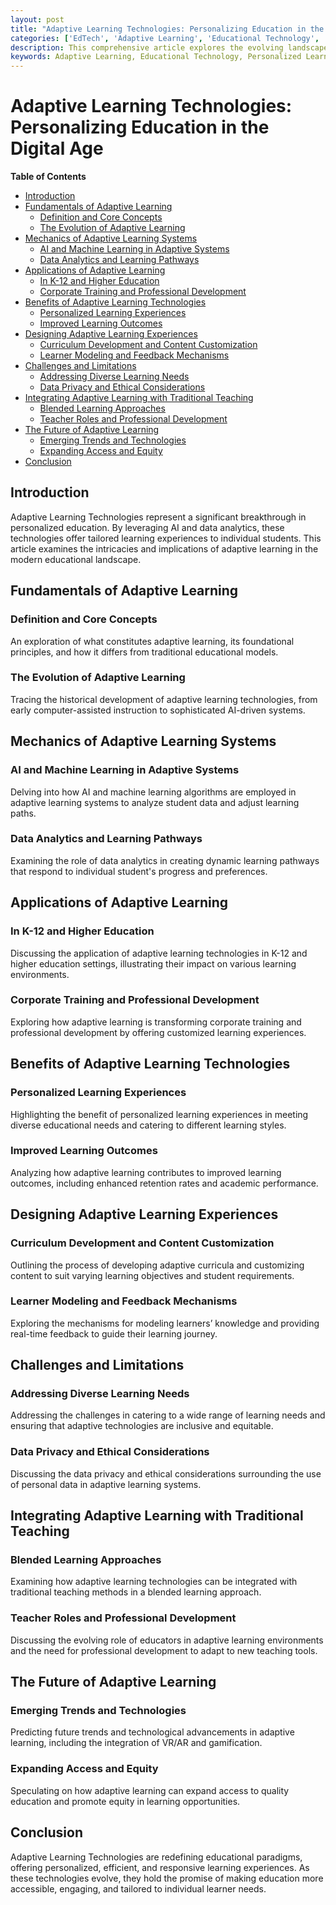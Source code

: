 ```yaml
---
layout: post
title: "Adaptive Learning Technologies: Personalizing Education in the Digital Age"
categories: ['EdTech', 'Adaptive Learning', 'Educational Technology', 'Personalized Learning', 'AI in Education']
description: This comprehensive article explores the evolving landscape of Adaptive Learning Technologies, discussing how they personalize educational experiences through AI and data analytics to meet individual learner needs.
keywords: Adaptive Learning, Educational Technology, Personalized Learning, AI in Education, EdTech, Learning Analytics
---
```


# Adaptive Learning Technologies: Personalizing Education in the Digital Age

**Table of Contents**

- [Introduction](#introduction)
- [Fundamentals of Adaptive Learning](#fundamentals-of-adaptive-learning)
  - [Definition and Core Concepts](#definition-and-core-concepts)
  - [The Evolution of Adaptive Learning](#the-evolution-of-adaptive-learning)
- [Mechanics of Adaptive Learning Systems](#mechanics-of-adaptive-learning-systems)
  - [AI and Machine Learning in Adaptive Systems](#ai-and-machine-learning-in-adaptive-systems)
  - [Data Analytics and Learning Pathways](#data-analytics-and-learning-pathways)
- [Applications of Adaptive Learning](#applications-of-adaptive-learning)
  - [In K-12 and Higher Education](#in-k-12-and-higher-education)
  - [Corporate Training and Professional Development](#corporate-training-and-professional-development)
- [Benefits of Adaptive Learning Technologies](#benefits-of-adaptive-learning-technologies)
  - [Personalized Learning Experiences](#personalized-learning-experiences)
  - [Improved Learning Outcomes](#improved-learning-outcomes)
- [Designing Adaptive Learning Experiences](#designing-adaptive-learning-experiences)
  - [Curriculum Development and Content Customization](#curriculum-development-and-content-customization)
  - [Learner Modeling and Feedback Mechanisms](#learner-modeling-and-feedback-mechanisms)
- [Challenges and Limitations](#challenges-and-limitations)
  - [Addressing Diverse Learning Needs](#addressing-diverse-learning-needs)
  - [Data Privacy and Ethical Considerations](#data-privacy-and-ethical-considerations)
- [Integrating Adaptive Learning with Traditional Teaching](#integrating-adaptive-learning-with-traditional-teaching)
  - [Blended Learning Approaches](#blended-learning-approaches)
  - [Teacher Roles and Professional Development](#teacher-roles-and-professional-development)
- [The Future of Adaptive Learning](#the-future-of-adaptive-learning)
  - [Emerging Trends and Technologies](#emerging-trends-and-technologies)
  - [Expanding Access and Equity](#expanding-access-and-equity)
- [Conclusion](#conclusion)

## Introduction

Adaptive Learning Technologies represent a significant breakthrough in personalized education. By leveraging AI and data analytics, these technologies offer tailored learning experiences to individual students. This article examines the intricacies and implications of adaptive learning in the modern educational landscape.

## Fundamentals of Adaptive Learning

### Definition and Core Concepts

An exploration of what constitutes adaptive learning, its foundational principles, and how it differs from traditional educational models.

### The Evolution of Adaptive Learning

Tracing the historical development of adaptive learning technologies, from early computer-assisted instruction to sophisticated AI-driven systems.

## Mechanics of Adaptive Learning Systems

### AI and Machine Learning in Adaptive Systems

Delving into how AI and machine learning algorithms are employed in adaptive learning systems to analyze student data and adjust learning paths.

### Data Analytics and Learning Pathways

Examining the role of data analytics in creating dynamic learning pathways that respond to individual student's progress and preferences.

## Applications of Adaptive Learning

### In K-12 and Higher Education

Discussing the application of adaptive learning technologies in K-12 and higher education settings, illustrating their impact on various learning environments.

### Corporate Training and Professional Development

Exploring how adaptive learning is transforming corporate training and professional development by offering customized learning experiences.

## Benefits of Adaptive Learning Technologies

### Personalized Learning Experiences

Highlighting the benefit of personalized learning experiences in meeting diverse educational needs and catering to different learning styles.

### Improved Learning Outcomes

Analyzing how adaptive learning contributes to improved learning outcomes, including enhanced retention rates and academic performance.

## Designing Adaptive Learning Experiences

### Curriculum Development and Content Customization

Outlining the process of developing adaptive curricula and customizing content to suit varying learning objectives and student requirements.

### Learner Modeling and Feedback Mechanisms

Exploring the mechanisms for modeling learners’ knowledge and providing real-time feedback to guide their learning journey.

## Challenges and Limitations

### Addressing Diverse Learning Needs

Addressing the challenges in catering to a wide range of learning needs and ensuring that adaptive technologies are inclusive and equitable.

### Data Privacy and Ethical Considerations

Discussing the data privacy and ethical considerations surrounding the use of personal data in adaptive learning systems.

## Integrating Adaptive Learning with Traditional Teaching

### Blended Learning Approaches

Examining how adaptive learning technologies can be integrated with traditional teaching methods in a blended learning approach.

### Teacher Roles and Professional Development

Discussing the evolving role of educators in adaptive learning environments and the need for professional development to adapt to new teaching tools.

## The Future of Adaptive Learning

### Emerging Trends and Technologies

Predicting future trends and technological advancements in adaptive learning, including the integration of VR/AR and gamification.

### Expanding Access and Equity

Speculating on how adaptive learning can expand access to quality education and promote equity in learning opportunities.

## Conclusion

Adaptive Learning Technologies are redefining educational paradigms, offering personalized, efficient, and responsive learning experiences. As these technologies evolve, they hold the promise of making education more accessible, engaging, and tailored to individual learner needs.
